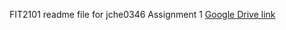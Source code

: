 FIT2101 readme file for jche0346
Assignment 1 [Google Drive link](https://drive.google.com/drive/u/0/folders/1DRAfWprJ3EQQemYXdTSOqEDYfU9P4mh6)

